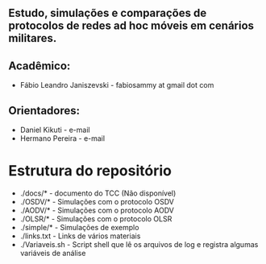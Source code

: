 Estudo, simulações e comparações de protocolos de redes ad hoc móveis em cenários militares.
--------------------------------------------------------------------------------------------

Acadêmico:
----------
* Fábio Leandro Janiszevski - fabiosammy at gmail dot com

Orientadores:
-------------
* Daniel Kikuti   - e-mail
* Hermano Pereira - e-mail

Estrutura do repositório
========================
* ./docs/*       - documento do TCC (Não disponível)
* ./OSDV/*       - Simulações com o protocolo OSDV
* ./AODV/*       - Simulações com o protocolo AODV
* ./OLSR/*       - Simulações com o protocolo OLSR
* ./simple/*     - Simulações de exemplo
* ./links.txt    - Links de vários materiais 
* ./Variaveis.sh - Script shell que lê os arquivos de log e registra algumas variáveis de análise

